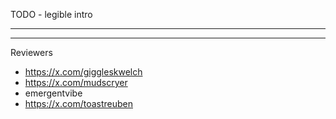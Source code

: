 TODO - legible intro 

----



---

Reviewers

- https://x.com/giggleskwelch 
- https://x.com/mudscryer
- emergentvibe
- https://x.com/toastreuben

